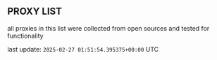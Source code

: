 ## PROXY LIST

all proxies in this list were collected from open sources and tested for functionality

last update: `2025-02-27 01:51:54.395375+00:00` UTC